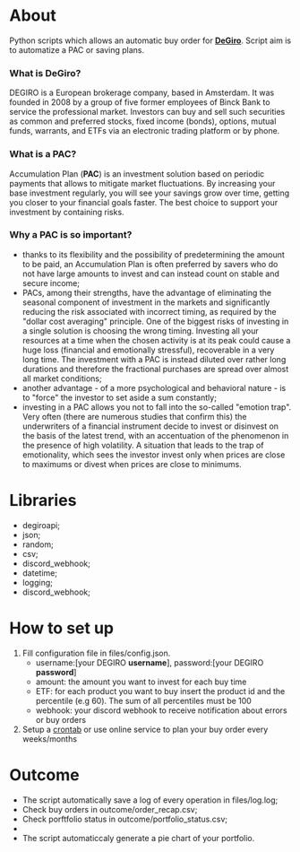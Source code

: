 # About

Python scripts which allows an automatic buy order for <a href="https://www.degiro.it/"><b>DeGiro</b></a>. Script aim is to automatize a PAC or saving plans.

<h3>What is DeGiro?</h3>
DEGIRO is a European brokerage company, based in Amsterdam. It was founded in 2008 by a group of five former employees of Binck Bank to service the professional market. Investors can buy and sell such securities as common and preferred stocks, fixed income (bonds), options, mutual funds, warrants, and ETFs via an electronic trading platform or by phone.
<br>
<h3>What is a PAC?</h3>
Accumulation Plan (<b>PAC</b>) is an investment solution based on periodic payments that allows to mitigate market fluctuations. By increasing your base investment regularly, you will see your savings grow over time, getting you closer to your financial goals faster. The best choice to support your investment by containing risks.
<br>
<h3>Why a PAC is so important?</h3>
<ul>
<li> thanks to its flexibility and the possibility of predetermining the amount to be paid, an Accumulation Plan is often preferred by savers who do not have large amounts to invest and can instead count on stable and secure income;</li>
<li>PACs, among their strengths, have the advantage of eliminating the seasonal component of investment in the markets and significantly reducing the risk associated with incorrect timing, as required by the "dollar cost averaging" principle. One of the biggest risks of investing in a single solution is choosing the wrong timing. Investing all your resources at a time when the chosen activity is at its peak could cause a huge loss (financial and emotionally stressful), recoverable in a very long time. The investment with a PAC is instead diluted over rather long durations and therefore the fractional purchases are spread over almost all market conditions;</li>
<li>another advantage - of a more psychological and behavioral nature - is to "force" the investor to set aside a sum constantly;</li>
<li>investing in a PAC allows you not to fall into the so-called "emotion trap". Very often (there are numerous studies that confirm this) the underwriters of a financial instrument decide to invest or disinvest on the basis of the latest trend, with an accentuation of the phenomenon in the presence of high volatility. A situation that leads to the trap of emotionality, which sees the investor invest only when prices are close to maximums or divest when prices are close to minimums.</li>
</ul>

# Libraries

<ul>
    <li>degiroapi;</li>
    <li>json;</li>
    <li>random;</li>
    <li>csv;</li>
    <li>discord_webhook;</li>
    <li>datetime;</li>
    <li>logging;</li>
    <li>discord_webhook;</li>
</ul>

# How to set up
<ol>
<li>Fill configuration file in files/config.json.
<ul>
<li>username:[your DEGIRO <b>username</b>], password:[your DEGIRO <b>password</b>]</li>
<li>amount: the amount you want to invest for each buy time</li>
<li>ETF: for each product you want to buy insert the product id and the percentile (e.g 60). The sum of all percentiles must be 100</li>
<li>webhook: your discord webhook to receive notification about errors or buy orders</li>
</ul>
</li>
<li>Setup a <a href=https://active-directory-wp.com/docs/Usage/How_to_add_a_cron_job_on_Windows/Scheduled_tasks_and_cron_jobs_on_Windows/index.html>crontab</a> or use online service to plan your buy order every weeks/months</li>
</ol>

# Outcome
<ul>
<li>The script automatically save a log of every operation in files/log.log;</li>
<li>Check buy orders in outcome/order_recap.csv;</li>
<li>Check porftfolio status in outcome/portfolio_status.csv;<li>
<li>The script automaticcaly generate a pie chart of your portfolio.</li>
</ul>